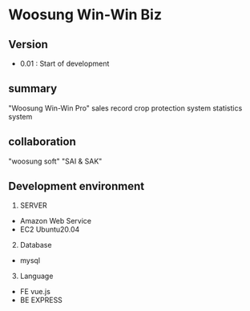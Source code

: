 # Woosung Win-Win Biz
## Version 
 - 0.01 : Start of development

## summary
"Woosung Win-Win Pro" sales record crop protection system statistics system

## collaboration
"woosung soft" "SAI & SAK"

## Development environment
1. SERVER 
 - Amazon Web Service 
 - EC2 Ubuntu20.04 
 
2. Database
 - mysql
 
3. Language
 - FE vue.js
 - BE EXPRESS 
